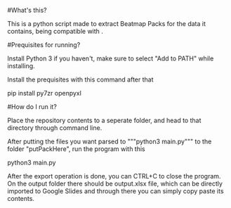 #What's this?

This is a python script made to extract Beatmap Packs for the data it contains, being compatible with . 

#Prequisites for running?

Install Python 3 if you haven't, make sure to select "Add to PATH" while installing. 

Install the prequisites with this command after that

pip install py7zr openpyxl

#How do I run it?

Place the repository contents to a seperate folder, and head to that directory through command line.

After putting the files you want parsed to """python3 main.py""" to the folder "putPackHere", run the program with this

python3 main.py

After the export operation is done, you can CTRL+C to close the program. On the output folder there should be output.xlsx file, which can be directly imported to Google Slides and through there you can simply copy paste its contents. 
